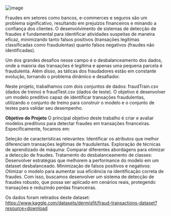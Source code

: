 ![image](https://github.com/user-attachments/assets/3f1bd093-e682-442d-8d4a-85831bda73af)


Fraudes em setores como bancos, e-commerces e seguros são um problema significativo, resultando em prejuízos financeiros e minando a confiança dos clientes. O desenvolvimento de sistemas de detecção de fraudes é fundamental para identificar atividades suspeitas de maneira eficaz, minimizando tanto falsos positivos (transações legítimas classificadas como fraudulentas) quanto falsos negativos (fraudes não identificadas).

Um dos grandes desafios nesse campo é o desbalanceamento dos dados, onde a maioria das transações é legítima e apenas uma pequena parcela é fraudulenta. Além disso, as táticas dos fraudadores estão em constante evolução, tornando o problema dinâmico e desafiador.

Neste projeto, trabalhamos com dois conjuntos de dados: fraudTrain.csv (dados de treino) e fraudTest.csv (dados de teste). O objetivo é desenvolver um modelo preditivo capaz de identificar transações fraudulentas, utilizando o conjunto de treino para construir o modelo e o conjunto de testes para validar seu desempenho.

**Objetivo do Projeto**
O principal objetivo deste trabalho é criar e avaliar modelos preditivos para detectar fraudes em transações financeiras. Especificamente, focamos em:

Seleção de características relevantes: Identificar os atributos que melhor diferenciam transações legítimas de fraudulentas.
Exploração de técnicas de aprendizado de máquina: Comparar diferentes abordagens para otimizar a detecção de fraudes.
Tratamento do desbalanceamento de classes: Desenvolver estratégias que melhorem a performance do modelo em um dataset desbalanceado.
Minimização de falsos positivos e negativos: Otimizar o modelo para aumentar sua eficiência na identificação correta de fraudes.
Com isso, buscamos desenvolver um sistema de detecção de fraudes robusto, que possa ser aplicado em cenários reais, protegendo transações e reduzindo perdas financeiras.
 
Os dados foram retirados deste dataset: https://www.kaggle.com/datasets/dermisfit/fraud-transactions-dataset?resource=download
